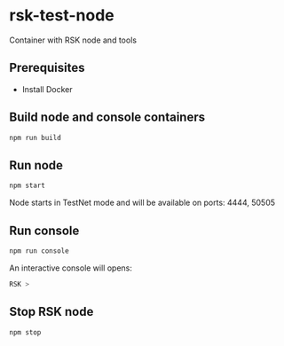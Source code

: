 # rsk-test-node

Container with RSK node and tools  

## Prerequisites

- Install Docker

## Build node and console containers

```sh
npm run build
```

## Run node

```sh
npm start
```

Node starts in TestNet mode and will be available on ports: 4444, 50505

## Run console

```sh
npm run console
```

An interactive console will opens:

```sh
RSK >
```

## Stop RSK node

```sh
npm stop
```